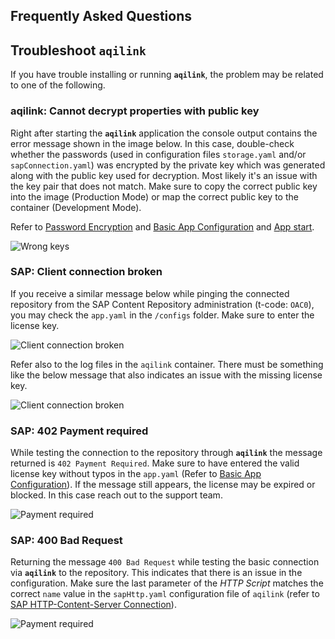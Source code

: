 ## Frequently Asked Questions

## Troubleshoot `aqilink`
If you have trouble installing or running **`aqilink`**, the problem may be related to one of the following.

### aqilink: Cannot decrypt properties with public key
Right after starting the **`aqilink`** application the console output contains the error message shown in the image below.
In this case, double-check whether the passwords (used in configuration files `storage.yaml` and/or `sapConnection.yaml`) was encrypted by the private key which was generated along with the public key used for decryption. Most likely it's an issue with the key pair that does not match. Make sure to copy the correct public key into the image (Production Mode) or map the correct public key to the container (Development Mode).

Refer to [Password Encryption](/reference/password-encryption) and [Basic App Configuration](/installation/app-configuration.md#password-encryption) and [App start](/installation/app-start#create-dockerfile-for-custom-image).

![Wrong keys](/_media/faq/0004_aqilink_mixedKeypairKeys.png)

### SAP: Client connection broken
If you receive a similar message below while pinging the connected repository from the SAP Content Repository administration (t-code: `OAC0`), you may check the `app.yaml` in the `/configs` folder. Make sure to enter the license key.

![Client connection broken](/_media/faq/0001_noLicenseKeyEntered_butPropertyInAppYaml.png)

Refer also to the log files in the `aqilink` container. There must be something like the below message that also indicates an issue with the missing license key.

![Client connection broken](/_media/faq/0001_error_noLicenseKeyEntered_butPropertyInAppYaml.png)

### SAP: 402 Payment required
While testing the connection to the repository through **`aqilink`** the message returned is `402 Payment Required`. Make sure to have entered the valid license key without typos in the `app.yaml` (Refer to [Basic App Configuration](/installation/app-configuration#basic-aqilink-app-configuration)). If the message still appears, the license may be expired or blocked. In this case reach out to the support team. 

![Payment required](/_media/faq/0002_sap_payment_required_wrong_licensekey.png)

### SAP: 400 Bad Request
Returning the message `400 Bad Request` while testing the basic connection via **`aqilink`** to the repository. This indicates that there is an issue in the configuration. Make sure the last parameter of the *HTTP Script* matches the correct `name` value in the `sapHttp.yaml` configuration file of `aqilink` (refer to [SAP HTTP-Content-Server Connection](/configuration/aqilink/#sap-http-content-server-connection)).

![Payment required](/_media/faq/0003_sap_bad_request.png)
